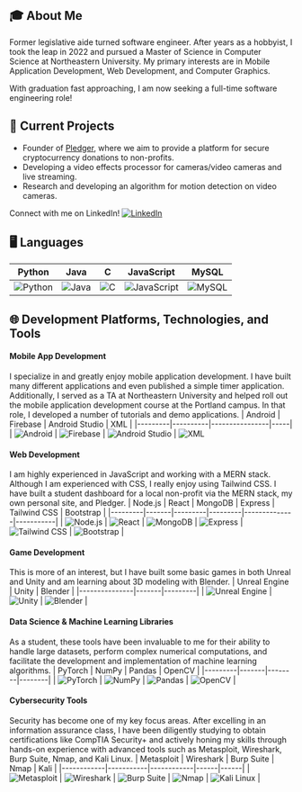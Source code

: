 ## 🎓 About Me
Former legislative aide turned software engineer. After years as a hobbyist, I took the leap in 2022 and pursued a Master of Science in Computer Science at Northeastern University. My primary interests are in Mobile Application Development, Web Development, and Computer Graphics. 

With graduation fast approaching, I am now seeking a full-time software engineering role!

## 🔭 Current Projects
- Founder of [Pledger](https://pledger.pro), where we aim to provide a platform for secure cryptocurrency donations to non-profits.
- Developing a video effects processor for cameras/video cameras and live streaming.
- Research and developing an algorithm for motion detection on video cameras.

Connect with me on LinkedIn! [![LinkedIn](https://img.icons8.com/color/48/000000/linkedin.png)](https://www.linkedin.com/in/jimbebarski/)

## 🖥️ Languages
| Python | Java | C | JavaScript | MySQL |
|--------|------|---|------------|-------|
| ![Python](https://img.icons8.com/?size=100&id=13441&format=png&color=000000) | ![Java](https://img.icons8.com/?size=100&id=13679&format=png&color=000000) | ![C](https://img.icons8.com/?size=100&id=40670&format=png&color=000000) | ![JavaScript](https://img.icons8.com/?size=100&id=108784&format=png&color=000000) | ![MySQL](https://img.icons8.com/?size=100&id=UFXRpPFebwa2&format=png&color=000000) |

## 🌐 Development Platforms, Technologies, and Tools

#### Mobile App Development
I specialize in and greatly enjoy mobile application development. I have built many different applications and even published a simple timer application. Additionally, I served as a TA at Northeastern University and helped roll out the mobile application development course at the Portland campus. In that role, I developed a number of tutorials and demo applications.
| Android | Firebase | Android Studio | XML |
|---------|----------|----------------|-----|
| ![Android](https://img.icons8.com/?size=100&id=17836&format=png&color=000000) | ![Firebase](https://img.icons8.com/?size=100&id=62452&format=png&color=000000) | ![Android Studio](https://img.icons8.com/?size=100&id=04OFrkjznvcd&format=png&color=000000) | ![XML](https://img.icons8.com/?size=100&id=87809&format=png&color=000000)

#### Web Development
I am highly experienced in JavaScript and working with a MERN stack. Although I am experienced with CSS, I really enjoy using Tailwind CSS. I have built a student dashboard for a local non-profit via the MERN stack, my own personal site, and Pledger.
| Node.js | React | MongoDB | Express | Tailwind CSS | Bootstrap |
|---------|-------|---------|---------|--------------|-----------|
| ![Node.js](https://img.icons8.com/?size=100&id=54087&format=png&color=000000) | ![React](https://img.icons8.com/?size=100&id=NfbyHexzVEDk&format=png&color=000000) | ![MongoDB](https://img.icons8.com/?size=100&id=bosfpvRzNOG8&format=png&color=000000) | ![Express](https://img.icons8.com/?size=100&id=2ZOaTclOqD4q&format=png&color=000000) | ![Tailwind CSS](https://img.icons8.com/?size=100&id=WoopfRcDj3RF&format=png&color=000000) | ![Bootstrap](https://img.icons8.com/?size=100&id=84710&format=png&color=000000) |

#### Game Development
This is more of an interest, but I have built some basic games in both Unreal and Unity and am learning about 3D modeling with Blender.
| Unreal Engine | Unity | Blender |
|---------------|-------|---------|
| ![Unreal Engine](https://img.icons8.com/?size=100&id=34301&format=png&color=000000) | ![Unity](https://img.icons8.com/?size=100&id=IPzemd2v4Ubj&format=png&color=000000) | ![Blender](https://img.icons8.com/?size=100&id=65231&format=png&color=000000) |

#### Data Science & Machine Learning Libraries
As a student, these tools have been invaluable to me for their ability to handle large datasets, perform complex numerical computations, and facilitate the development and implementation of machine learning algorithms.
| PyTorch | NumPy | Pandas | OpenCV |
|---------|-------|--------|--------|
| ![PyTorch](https://img.icons8.com/?size=100&id=jH4BpkMnRrU5&format=png&color=000000) | ![NumPy](https://img.icons8.com/?size=100&id=aR9CXyMagKIS&format=png&color=000000) | ![Pandas](https://img.icons8.com/?size=100&id=xSkewUSqtErH&format=png&color=000000) | ![OpenCV](https://img.icons8.com/?size=100&id=bpip0gGiBLT1&format=png&color=000000) |

#### Cybersecurity Tools
Security has become one of my key focus areas. After excelling in an information assurance class, I have been diligently studying to obtain certifications like CompTIA Security+ and actively honing my skills through hands-on experience with advanced tools such as Metasploit, Wireshark, Burp Suite, Nmap, and Kali Linux.
| Metasploit | Wireshark | Burp Suite | Nmap | Kali |
|------------|-----------|------------|------|------|
| ![Metasploit](https://img.icons8.com/?size=100&id=PW0ChfedZvTh&format=png&color=000000) | ![Wireshark](https://img.icons8.com/?size=100&id=rOHcpTUtCTjr&format=png&color=000000) | ![Burp Suite](https://img.icons8.com/?size=100&id=41078&format=png&color=000000) | ![Nmap](https://img.icons8.com/?size=100&id=9b5wowKIlo9d&format=png&color=000000) | ![Kali Linux](https://img.icons8.com/?size=100&id=101665&format=png&color=000000) |





